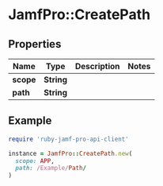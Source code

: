 # JamfPro::CreatePath

## Properties

| Name | Type | Description | Notes |
| ---- | ---- | ----------- | ----- |
| **scope** | **String** |  |  |
| **path** | **String** |  |  |

## Example

```ruby
require 'ruby-jamf-pro-api-client'

instance = JamfPro::CreatePath.new(
  scope: APP,
  path: /Example/Path/
)
```

